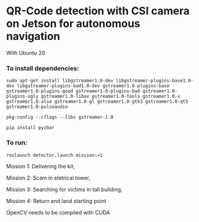 # QR-Code detection with CSI camera on Jetson for autonomous navigation
With Ubuntu 20

### To install dependencies:

```
sudo apt-get install libgstreamer1.0-dev libgstreamer-plugins-base1.0-dev libgstreamer-plugins-bad1.0-dev gstreamer1.0-plugins-base gstreamer1.0-plugins-good gstreamer1.0-plugins-bad gstreamer1.0-plugins-ugly gstreamer1.0-libav gstreamer1.0-tools gstreamer1.0-x gstreamer1.0-alsa gstreamer1.0-gl gstreamer1.0-gtk3 gstreamer1.0-qt5 gstreamer1.0-pulseaudio

pkg-config --cflags --libs gstreamer-1.0
```

```
pip install pyzbar
```

### To run:

```
roslaunch detector.launch mission:=1
```

Mission 1: Delivering the kit,

Mission 2: Scam in eletrical tower,

Mission 3: Searching for victims in tall building,

Mission 4: Return and land starting point

OpenCV needs to be compiled with CUDA
